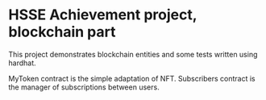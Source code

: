 # HSSE Achievement project, blockchain part

This project demonstrates blockchain entities and some tests written using hardhat.

MyToken contract is the simple adaptation of NFT.
Subscribers contract is the manager of subscriptions between users. 